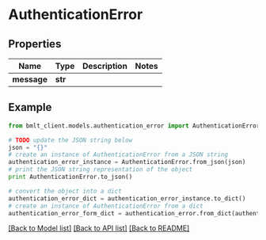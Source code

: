 # AuthenticationError


## Properties
Name | Type | Description | Notes
------------ | ------------- | ------------- | -------------
**message** | **str** |  | 

## Example

```python
from bmlt_client.models.authentication_error import AuthenticationError

# TODO update the JSON string below
json = "{}"
# create an instance of AuthenticationError from a JSON string
authentication_error_instance = AuthenticationError.from_json(json)
# print the JSON string representation of the object
print AuthenticationError.to_json()

# convert the object into a dict
authentication_error_dict = authentication_error_instance.to_dict()
# create an instance of AuthenticationError from a dict
authentication_error_form_dict = authentication_error.from_dict(authentication_error_dict)
```
[[Back to Model list]](../README.md#documentation-for-models) [[Back to API list]](../README.md#documentation-for-api-endpoints) [[Back to README]](../README.md)


